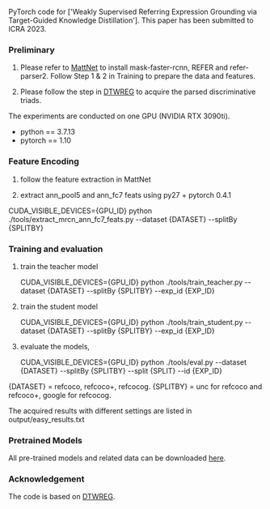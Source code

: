 PyTorch  code for ['Weakly Supervised Referring Expression Grounding via Target-Guided Knowledge Distillation']. This paper has been submitted to ICRA 2023.

### Preliminary
1. Please refer to [MattNet](https://github.com/lichengunc/MAttNet) to install mask-faster-rcnn, REFER and refer-parser2. Follow Step 1 & 2 in Training to prepare the data and features.

2. Please follow the step in [DTWREG](https://github.com/insomnia94/DTWREG) to acquire the parsed discriminative triads.

The experiments are conducted on one GPU (NVIDIA RTX 3090ti).

- python == 3.7.13
- pytorch == 1.10
### Feature Encoding
1. follow the feature extraction in MattNet

2. extract ann_pool5 and ann_fc7 feats using py27 + pytorch 0.4.1

CUDA_VISIBLE_DEVICES={GPU_ID} python ./tools/extract_mrcn_ann_fc7_feats.py --dataset {DATASET} --splitBy {SPLITBY}

### Training and evaluation
1. train the teacher model

   CUDA_VISIBLE_DEVICES={GPU_ID} python ./tools/train_teacher.py --dataset {DATASET} --splitBy {SPLITBY} --exp_id {EXP_ID}

2. train the student model

   CUDA_VISIBLE_DEVICES={GPU_ID} python ./tools/train_student.py --dataset {DATASET} --splitBy {SPLITBY} --exp_id {EXP_ID}

3. evaluate the models,

   CUDA_VISIBLE_DEVICES={GPU_ID} python ./tools/eval.py --dataset {DATASET} --splitBy {SPLITBY} --split {SPLIT} --id {EXP_ID}

{DATASET} = refcoco, refcoco+, refcocog. {SPLITBY} = unc for refcoco and refcoco+, google for refcocog.

The acquired results with different settings are listed in output/easy_results.txt

### Pretrained Models
All pre-trained models and related data can be downloaded [here](https://drive.google.com/file/d/1PiFWptVi_kZe_hS7VsnMX__8iqYd6UX6/view?usp=sharing).

### Acknowledgement
The code is based on [DTWREG](https://github.com/insomnia94/DTWREG/).
